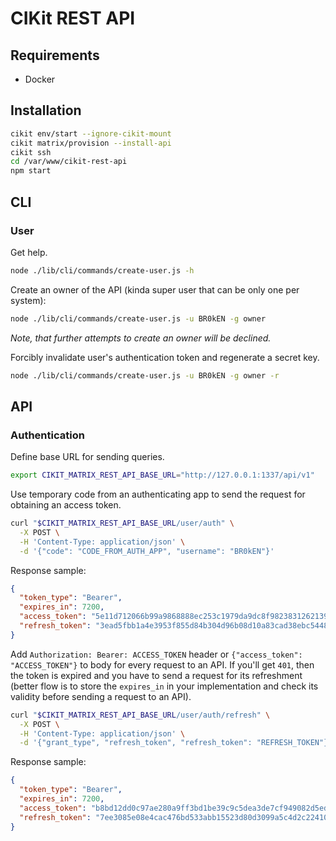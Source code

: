 # CIKit REST API

## Requirements

- Docker

## Installation

```bash
cikit env/start --ignore-cikit-mount
cikit matrix/provision --install-api
cikit ssh
cd /var/www/cikit-rest-api
npm start
```

## CLI

### User

Get help.

```bash
node ./lib/cli/commands/create-user.js -h
```

Create an owner of the API (kinda super user that can be only one per system):

```bash
node ./lib/cli/commands/create-user.js -u BR0kEN -g owner
```

*Note, that further attempts to create an owner will be declined.*

Forcibly invalidate user's authentication token and regenerate a secret key.

```bash
node ./lib/cli/commands/create-user.js -u BR0kEN -g owner -r
```

## API

### Authentication

Define base URL for sending queries.

```bash
export CIKIT_MATRIX_REST_API_BASE_URL="http://127.0.0.1:1337/api/v1"
```

Use temporary code from an authenticating app to send the request for obtaining an access token.

```bash
curl "$CIKIT_MATRIX_REST_API_BASE_URL/user/auth" \
  -X POST \
  -H 'Content-Type: application/json' \
  -d '{"code": "CODE_FROM_AUTH_APP", "username": "BR0kEN"}'
```

Response sample:

```json
{
  "token_type": "Bearer",
  "expires_in": 7200,
  "access_token": "5e11d712066b99a9868888ec253c1979da9dc8f9823831262139f235ab9d64c3",
  "refresh_token": "3ead5fbb1a4e3953f855d84b304d96b08d10a83cad38ebc544832f2125293f2b"
}
```

Add `Authorization: Bearer: ACCESS_TOKEN` header or `{"access_token": "ACCESS_TOKEN"}` to body for every request to an API. If you'll get `401`, then the token is expired and you have to send a request for its refreshment (better flow is to store the `expires_in` in your implementation and check its validity before sending a request to an API).

```bash
curl "$CIKIT_MATRIX_REST_API_BASE_URL/user/auth/refresh" \
  -X POST \
  -H 'Content-Type: application/json' \
  -d '{"grant_type", "refresh_token", "refresh_token": "REFRESH_TOKEN"}'
```

Response sample:

```json
{
  "token_type": "Bearer",
  "expires_in": 7200,
  "access_token": "b8bd12dd0c97ae280a9ff3bd1be39c9c5dea3de7cf949082d5edf9f6f2e945ef",
  "refresh_token": "7ee3085e08e4cac476bd533abb15523d80d3099a5c4d2c22410d5a719ad70dc6"
}
```
